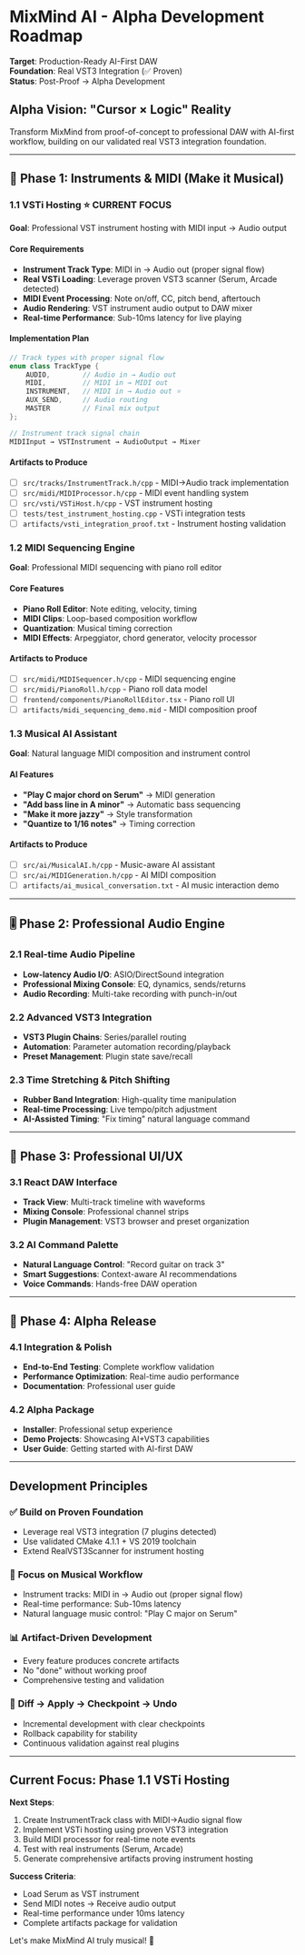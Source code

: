# MixMind AI - Alpha Development Roadmap

**Target**: Production-Ready AI-First DAW  
**Foundation**: Real VST3 Integration (✅ Proven)  
**Status**: Post-Proof → Alpha Development

## Alpha Vision: "Cursor × Logic" Reality

Transform MixMind from proof-of-concept to professional DAW with AI-first workflow, building on our validated real VST3 integration foundation.

---

## 🎹 **Phase 1: Instruments & MIDI (Make it Musical)**

### 1.1 VSTi Hosting ⭐ **CURRENT FOCUS**
**Goal**: Professional VST instrument hosting with MIDI input → Audio output

#### Core Requirements
- **Instrument Track Type**: MIDI in → Audio out (proper signal flow)
- **Real VSTi Loading**: Leverage proven VST3 scanner (Serum, Arcade detected)
- **MIDI Event Processing**: Note on/off, CC, pitch bend, aftertouch
- **Audio Rendering**: VST instrument audio output to DAW mixer
- **Real-time Performance**: Sub-10ms latency for live playing

#### Implementation Plan
```cpp
// Track types with proper signal flow
enum class TrackType {
    AUDIO,        // Audio in → Audio out
    MIDI,         // MIDI in → MIDI out  
    INSTRUMENT,   // MIDI in → Audio out ⭐
    AUX_SEND,     // Audio routing
    MASTER        // Final mix output
};

// Instrument track signal chain
MIDIInput → VSTInstrument → AudioOutput → Mixer
```

#### Artifacts to Produce
- [ ] `src/tracks/InstrumentTrack.h/cpp` - MIDI→Audio track implementation
- [ ] `src/midi/MIDIProcessor.h/cpp` - MIDI event handling system  
- [ ] `src/vsti/VSTiHost.h/cpp` - VST instrument hosting
- [ ] `tests/test_instrument_hosting.cpp` - VSTi integration tests
- [ ] `artifacts/vsti_integration_proof.txt` - Instrument hosting validation

### 1.2 MIDI Sequencing Engine
**Goal**: Professional MIDI sequencing with piano roll editor

#### Core Features
- **Piano Roll Editor**: Note editing, velocity, timing
- **MIDI Clips**: Loop-based composition workflow
- **Quantization**: Musical timing correction
- **MIDI Effects**: Arpeggiator, chord generator, velocity processor

#### Artifacts to Produce
- [ ] `src/midi/MIDISequencer.h/cpp` - MIDI sequencing engine
- [ ] `src/midi/PianoRoll.h/cpp` - Piano roll data model
- [ ] `frontend/components/PianoRollEditor.tsx` - Piano roll UI
- [ ] `artifacts/midi_sequencing_demo.mid` - MIDI composition proof

### 1.3 Musical AI Assistant
**Goal**: Natural language MIDI composition and instrument control

#### AI Features
- **"Play C major chord on Serum"** → MIDI generation
- **"Add bass line in A minor"** → Automatic bass sequencing
- **"Make it more jazzy"** → Style transformation
- **"Quantize to 1/16 notes"** → Timing correction

#### Artifacts to Produce
- [ ] `src/ai/MusicalAI.h/cpp` - Music-aware AI assistant
- [ ] `src/ai/MIDIGeneration.h/cpp` - AI MIDI composition
- [ ] `artifacts/ai_musical_conversation.txt` - AI music interaction demo

---

## 🎚️ **Phase 2: Professional Audio Engine**

### 2.1 Real-time Audio Pipeline
- **Low-latency Audio I/O**: ASIO/DirectSound integration
- **Professional Mixing Console**: EQ, dynamics, sends/returns
- **Audio Recording**: Multi-take recording with punch-in/out

### 2.2 Advanced VST3 Integration  
- **VST3 Plugin Chains**: Series/parallel routing
- **Automation**: Parameter automation recording/playback
- **Preset Management**: Plugin state save/recall

### 2.3 Time Stretching & Pitch Shifting
- **Rubber Band Integration**: High-quality time manipulation
- **Real-time Processing**: Live tempo/pitch adjustment
- **AI-Assisted Timing**: "Fix timing" natural language command

---

## 🎨 **Phase 3: Professional UI/UX**

### 3.1 React DAW Interface
- **Track View**: Multi-track timeline with waveforms
- **Mixing Console**: Professional channel strips  
- **Plugin Management**: VST3 browser and preset organization

### 3.2 AI Command Palette
- **Natural Language Control**: "Record guitar on track 3"
- **Smart Suggestions**: Context-aware AI recommendations
- **Voice Commands**: Hands-free DAW operation

---

## 🚀 **Phase 4: Alpha Release**

### 4.1 Integration & Polish
- **End-to-End Testing**: Complete workflow validation
- **Performance Optimization**: Real-time audio performance
- **Documentation**: Professional user guide

### 4.2 Alpha Package
- **Installer**: Professional setup experience
- **Demo Projects**: Showcasing AI+VST3 capabilities  
- **User Guide**: Getting started with AI-first DAW

---

## Development Principles

### ✅ **Build on Proven Foundation**
- Leverage real VST3 integration (7 plugins detected)
- Use validated CMake 4.1.1 + VS 2019 toolchain
- Extend RealVST3Scanner for instrument hosting

### 🎯 **Focus on Musical Workflow**
- Instrument tracks: MIDI in → Audio out (proper signal flow)
- Real-time performance: Sub-10ms latency
- Natural language music control: "Play C major on Serum"

### 📊 **Artifact-Driven Development**  
- Every feature produces concrete artifacts
- No "done" without working proof
- Comprehensive testing and validation

### 🔄 **Diff → Apply → Checkpoint → Undo**
- Incremental development with clear checkpoints
- Rollback capability for stability
- Continuous validation against real plugins

---

## Current Focus: Phase 1.1 VSTi Hosting

**Next Steps**:
1. Create InstrumentTrack class with MIDI→Audio signal flow
2. Implement VSTi hosting using proven VST3 integration  
3. Build MIDI processor for real-time note events
4. Test with real instruments (Serum, Arcade)
5. Generate comprehensive artifacts proving instrument hosting

**Success Criteria**:
- Load Serum as VST instrument
- Send MIDI notes → Receive audio output
- Real-time performance under 10ms latency
- Complete artifacts package for validation

Let's make MixMind AI truly musical! 🎵